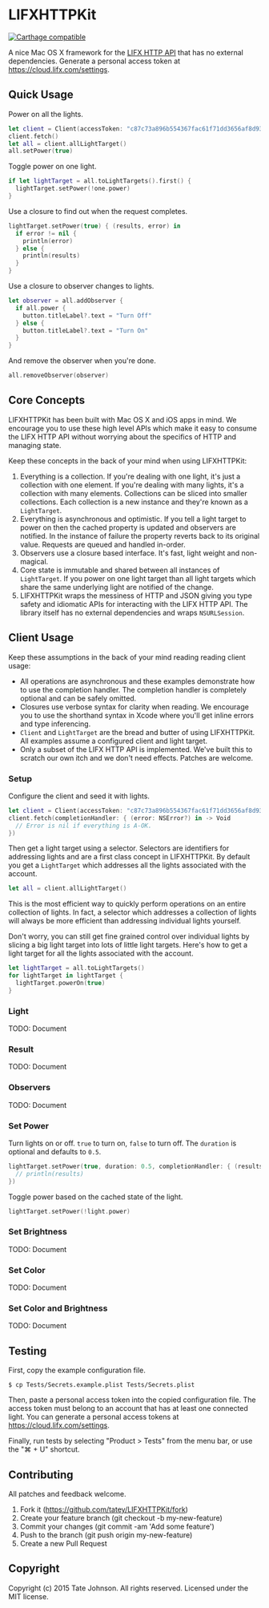 # LIFXHTTPKit

[![Carthage compatible](https://img.shields.io/badge/Carthage-compatible-4BC51D.svg?style=flat)](https://github.com/Carthage/Carthage)

A nice Mac OS X framework for the [LIFX HTTP API](http://api.developer.lifx.com/docs)
that has no external dependencies. Generate a personal access token at https://cloud.lifx.com/settings.

## Quick Usage

Power on all the lights.

``` swift
let client = Client(accessToken: "c87c73a896b554367fac61f71dd3656af8d93a525a4e87df5952c6078a89d192")
client.fetch()
let all = client.allLightTarget()
all.setPower(true)
```

Toggle power on one light.

``` swift
if let lightTarget = all.toLightTargets().first() {
  lightTarget.setPower(!one.power)
}
```

Use a closure to find out when the request completes.

``` swift
lightTarget.setPower(true) { (results, error) in
  if error != nil {
    println(error)
  } else {
    println(results)
  }
}
```

Use a closure to observer changes to lights.

``` swift
let observer = all.addObserver {
  if all.power {
    button.titleLabel?.text = "Turn Off"
  } else {
    button.titleLabel?.text = "Turn On"
  }
}
```

And remove the observer when you're done.

``` swift
all.removeObserver(observer)
```

## Core Concepts

LIFXHTTPKit has been built with Mac OS X and iOS apps in mind. We encourage you
to use these high level APIs which make it easy to consume the LIFX HTTP API
without worrying about the specifics of HTTP and managing state.

Keep these concepts in the back of your mind when using LIFXHTTPKit:

1. Everything is a collection. If you're dealing with one light, it's just a
   collection with one element. If you're dealing with many lights, it's a
   collection with many elements. Collections can be sliced into smaller collections.
   Each collection is a new instance and they're known as a `LightTarget`.
2. Everything is asynchronous and optimistic. If you tell a light target to power on
   then the cached property is updated and observers are notified. In the
   instance of failure the property reverts back to its original value.
   Requests are queued and handled in-order.
3. Observers use a closure based interface. It's fast, light weight and non-magical.
4. Core state is immutable and shared between all instances of `LightTarget`.
   If you power on one light target than all light targets which share the same
   underlying light are notified of the change.
5. LIFXHTTPKit wraps the messiness of HTTP and JSON giving you type safety and
   idiomatic APIs for interacting with the LIFX HTTP API. The library itself has
   no external dependencies and wraps `NSURLSession`.

## Client Usage

Keep these assumptions in the back of your mind reading reading client usage:

* All operations are asynchronous and these examples demonstrate how to
  use the completion handler. The completion handler is completely optional
  and can be safely omitted.
* Closures use verbose syntax for clarity when reading. We encourage you to
  use the shorthand syntax in Xcode where you'll get inline errors and type
  inferencing.
* `Client` and `LightTarget` are the bread and butter of using LIFXHTTPKit.
  All examples assume a configured client and light target.
* Only a subset of the LIFX HTTP API is implemented. We've built this to
  scratch our own itch and we don't need effects. Patches are welcome.

### Setup

Configure the client and seed it with lights.

``` swift
let client = Client(accessToken: "c87c73a896b554367fac61f71dd3656af8d93a525a4e87df5952c6078a89d192")
client.fetch(completionHandler: { (error: NSError?) in -> Void
  // Error is nil if everything is A-OK.
})
```

Then get a light target using a selector. Selectors are identifiers for
addressing lights and are a first class concept in LIFXHTTPKit. By default
you get a `LightTarget` which addresses all the lights associated with
the account.

``` swift
let all = client.allLightTarget()
```

This is the most efficient way to quickly perform operations on an entire
collection of lights. In fact, a selector which addresses a collection of lights
will always be more efficient than addressing individual lights yourself.

Don't worry, you can still get fine grained control over individual lights by
slicing a big light target into lots of little light targets. Here's how to get
a light target for all the lights associated with the account.

``` swift
let lightTarget = all.toLightTargets()
for lightTarget in lightTarget {
  lightTarget.powerOn(true)
}
```

### Light

TODO: Document

### Result

TODO: Document

### Observers

TODO: Document

### Set Power

Turn lights on or off. `true` to turn on, `false` to turn off. The `duration`
is optional and defaults to `0.5`.

``` swift
lightTarget.setPower(true, duration: 0.5, completionHandler: { (results: [Result], error: NSError?) -> Void
  // println(results)
})
```

Toggle power based on the cached state of the light.

``` swift
lightTarget.setPower(!light.power)
```

### Set Brightness

TODO: Document

### Set Color

TODO: Document

### Set Color and Brightness

TODO: Document

## Testing

First, copy the example configuration file.

    $ cp Tests/Secrets.example.plist Tests/Secrets.plist

Then, paste a personal access token into the copied configuration file. The
access token must belong to an account that has at least one connected light.
You can generate a personal access tokens at https://cloud.lifx.com/settings.

Finally, run tests by selecting "Product > Tests" from the menu bar, or use the
"⌘ + U" shortcut.

## Contributing

All patches and feedback welcome.

1. Fork it (https://github.com/tatey/LIFXHTTPKit/fork)
2. Create your feature branch (git checkout -b my-new-feature)
3. Commit your changes (git commit -am 'Add some feature')
4. Push to the branch (git push origin my-new-feature)
5. Create a new Pull Request

## Copyright

Copyright (c) 2015 Tate Johnson. All rights reserved. Licensed under the MIT license.

